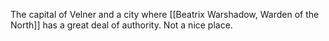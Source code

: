The capital of Velner and a city where [[Beatrix Warshadow, Warden of the North]] has a great deal of authority. Not a nice place.